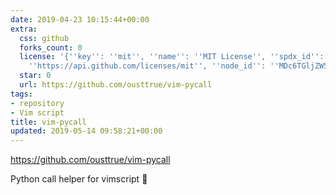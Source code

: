```yaml
---
date: 2019-04-23 10:15:44+00:00
extra:
  css: github
  forks_count: 0
  license: '{''key'': ''mit'', ''name'': ''MIT License'', ''spdx_id'': ''MIT'', ''url'':
    ''https://api.github.com/licenses/mit'', ''node_id'': ''MDc6TGljZW5zZTEz''}'
  star: 0
  url: https://github.com/ousttrue/vim-pycall
tags:
- repository
- Vim script
title: vim-pycall
updated: 2019-05-14 09:58:21+00:00
---
```


<https://github.com/ousttrue/vim-pycall>

Python call helper for vimscript 🐍
